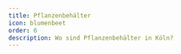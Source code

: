 ```yaml
---
title: Pflanzenbehälter
icon: blumenbeet
order: 6
description: Wo sind Pflanzenbehälter in Köln?
---
```

